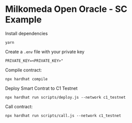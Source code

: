 # Milkomeda Open Oracle - SC Example

Install dependencies

```
yarn
```

Create a `.env` file with your private key

```
PRIVATE_KEY=<PRIVATE_KEY>"
```

Compile contract:

```
npx hardhat compile
```

Deploy Smart Contrat to C1 Testnet

```
npx hardhat run scripts/deploy.js --network c1_testnet
```

Call contract:

```
npx hardhat run scripts/call.js --network c1_testnet
```